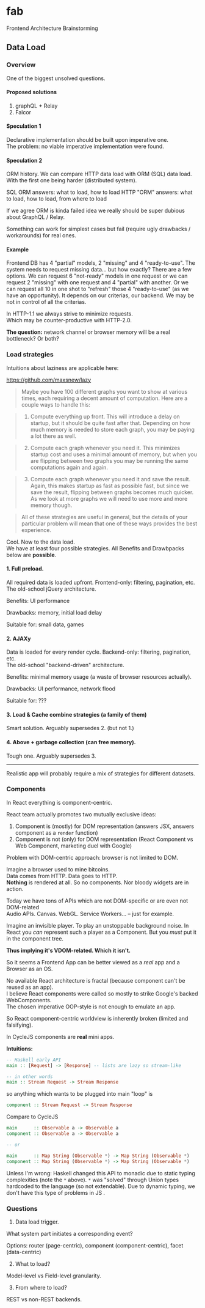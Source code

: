 # fab

Frontend Architecture Brainstorming

## Data Load

### Overview

One of the biggest unsolved questions.

#### Proposed solutions

1. graphQL + Relay 
2. Falcor

#### Speculation 1 

Declarative implementation should be built upon imperative one.<br/> 
The problem: no viable imperative implementation were found.

#### Speculation 2 

ORM history. We can compare HTTP data load with ORM (SQL) data load.<br/> 
With the first one being harder (distributed system).

SQL ORM answers: what to load, how to load<brs/>
HTTP "ORM" answers: what to load, how to load, from where to load

If we agree ORM is kinda failed idea we really should be super dubious about GraphQL / Relay. 

Something can work for simplest cases but fail (require ugly drawbacks / workarounds) for real ones.

#### Example 

Frontend DB has 4 "partial" models, 2 "missing" and 4 "ready-to-use". The system needs to request
missing data... but how exactly? There are a few options. We can request 6 "not-ready" models in one request
or we can request 2 "missing" with one request and 4 "partial" with another. Or we can request all 10 
in one shot to "refresh" those 4 "ready-to-use" (as we have an opportunity). It depends on our criterias, our backend.
We may be not in control of all the criterias.

In HTTP-1.1 we always strive to minimize requests.<br/> 
Which may be counter-productive with HTTP-2.0.

**The question:** network channel or browser memory will be a real bottleneck? Or both?

### Load strategies

Intuitions about laziness are applicable here:

https://github.com/maxsnew/lazy

> Maybe you have 100 different graphs you want to show at various times, each requiring a decent amount of computation. Here are a couple ways to handle this:

> 1. Compute everything up front. This will introduce a delay on startup, but it should be quite fast after that. Depending on how much memory is needed to store each graph, you may be paying a lot there as well.

> 2. Compute each graph whenever you need it. This minimizes startup cost and uses a minimal amount of memory, but when you are flipping between two graphs you may be running the same computations again and again.

> 3. Compute each graph whenever you need it and save the result. Again, this makes startup as fast as possible fast, but since we save the result, flipping between graphs becomes much quicker. As we look at more graphs we will need to use more and more memory though.

> All of these strategies are useful in general, but the details of your particular problem will mean that one of these ways provides the best experience. 

Cool. Now to the data load.<br/> 
We have at least four possible strategies. All Benefits and Drawbpacks below are **possible**.

#### 1. Full preload. 

All required data is loaded upfront. Frontend-only: filtering, pagination, etc.<br/>
The old-school jQuery architecture.

Benefits: UI performance

Drawbacks: memory, initial load delay

Suitable for: small data, games

#### 2. AJAXy

Data is loaded for every render cycle. Backend-only: filtering, pagination, etc.<br/>
The old-school "backend-driven" architecture.

Benefits: minimal memory usage (a waste of browser resources actually).

Drawbacks: UI performance, network flood

Suitable for: ???
   
#### 3. Load & Cache combine strategies (a family of them)

Smart solution. Arguably supersedes 2. (but not 1.)

#### 4. Above + garbage collection (can free memory). 

Tough one. Arguably supersedes 3.

---

Realistic app will probably require a mix of strategies for different datasets.

### Components

In React everything is component-centric.

React team actually promotes two mutually exclusive ideas: 

1. Component is (mostly) for DOM representation (answers JSX, answers component as a `render` function)
2. Component is not (only) for DOM representation (React Component vs Web Component, marketing duel with Google)

Problem with DOM-centric approach: browser is not limited to DOM. 

Imagine a browser used to mine bitcoins.<br/>
Data comes from HTTP. Data goes to HTTP. <br/>
**Nothing** is rendered at all. So no components. Nor bloody widgets are in action.

Today we have tons of APIs which are not DOM-specific or are even not DOM-related<br/>
Audio APIs. Canvas. WebGL. Service Workers... – just for example.

Imagine an invisible player. To play an unstoppable background noise.
In React you *can* represent such a player as a Component.
But you *must* put it in the component tree.

**Thus implying it's VDOM-related. Which it isn't.**

So it seems a Frontend App can be better viewed as a *real* app and a Browser as an OS.

No available React architecture is fractal (because component can't be reused as an app).<br/>
I believe React components were called so mostly to strike Google's backed WebComponents.<br/>
The chosen imperative OOP-style is not enough to emulate an app.

So React component-centric worldview is inherently broken (limited and falsifying).

In CycleJS components are **real** mini apps.

**Intuitions:**

```hs
-- Haskell early API
main :: [Request] -> [Response] -- lists are lazy so stream-like
```

```hs
-- in other words
main :: Stream Request -> Stream Response
```

so anything which wants to be plugged into main "loop" is

```hs
component :: Stream Request -> Stream Response
```

Compare to CycleJS

```hs
main      :: Observable a -> Observable a
component :: Observable a -> Observable a 

-- or

main      :: Map String (Observable *) -> Map String (Observable *) 
component :: Map String (Observable *) -> Map String (Observable *)
```

Unless I'm wrong: Haskell changed this API to monadic due to static typing complexities (note the `*` above).
`*` was "solved" through Union types hardcoded to the language (so not extendable).
Due to dynamic typing, we don't have this type of problems in JS .

### Questions

1) Data load trigger.
 
What system part initiates a corresponding event?

Options: router (page-centric), component (component-centric), facet (data-centric)

2) What to load?

Model-level vs Field-level granularity.
 
3) From where to load?

REST vs non-REST backends.

